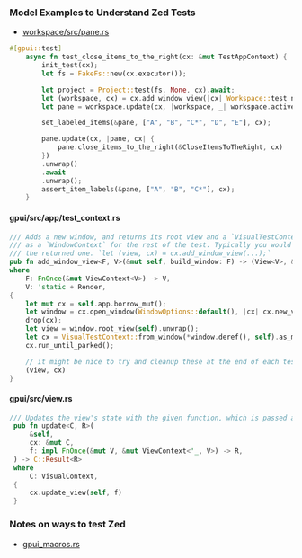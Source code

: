 

### Model Examples to Understand Zed Tests

* [workspace/src/pane.rs](https://github.com/zed-industries/zed/blob/main/crates/workspace/src/pane.rs#L2095)

```rust
#[gpui::test]
    async fn test_close_items_to_the_right(cx: &mut TestAppContext) {
        init_test(cx);
        let fs = FakeFs::new(cx.executor());

        let project = Project::test(fs, None, cx).await;
        let (workspace, cx) = cx.add_window_view(|cx| Workspace::test_new(project.clone(), cx));
        let pane = workspace.update(cx, |workspace, _| workspace.active_pane().clone());

        set_labeled_items(&pane, ["A", "B", "C*", "D", "E"], cx);

        pane.update(cx, |pane, cx| {
            pane.close_items_to_the_right(&CloseItemsToTheRight, cx)
        })
        .unwrap()
        .await
        .unwrap();
        assert_item_labels(&pane, ["A", "B", "C*"], cx);
    }
```

#### gpui/src/app/test_context.rs

```rust
/// Adds a new window, and returns its root view and a `VisualTestContext` which can be used
/// as a `WindowContext` for the rest of the test. Typically you would shadow this context with
/// the returned one. `let (view, cx) = cx.add_window_view(...);`
pub fn add_window_view<F, V>(&mut self, build_window: F) -> (View<V>, &mut VisualTestContext)
where
    F: FnOnce(&mut ViewContext<V>) -> V,
    V: 'static + Render,
{
    let mut cx = self.app.borrow_mut();
    let window = cx.open_window(WindowOptions::default(), |cx| cx.new_view(build_window));
    drop(cx);
    let view = window.root_view(self).unwrap();
    let cx = VisualTestContext::from_window(*window.deref(), self).as_mut();
    cx.run_until_parked();

    // it might be nice to try and cleanup these at the end of each test.
    (view, cx)
}
```

#### gpui/src/view.rs

```rust
/// Updates the view's state with the given function, which is passed a mutable reference and a context.
 pub fn update<C, R>(
     &self,
     cx: &mut C,
     f: impl FnOnce(&mut V, &mut ViewContext<'_, V>) -> R,
 ) -> C::Result<R>
 where
     C: VisualContext,
 {
     cx.update_view(self, f)
 }
```

### Notes on ways to test Zed

* [gpui_macros.rs](https://github.com/zed-industries/zed/blob/main/crates/gpui_macros/src/gpui_macros.rs)
